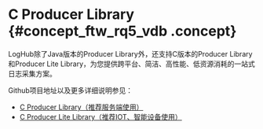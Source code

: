 # C Producer Library {#concept_ftw_rq5_vdb .concept}

LogHub除了Java版本的Producer Library外，还支持C版本的Producer Library和Producer Lite Library，为您提供跨平台、简洁、高性能、低资源消耗的一站式日志采集方案。

Github项目地址以及更多详细说明参见：

-   [C Producer Library（推荐服务端使用）](https://github.com/aliyun/aliyun-log-c-sdk)
-   [C Producer Lite Library（推荐IOT、智能设备使用）](https://github.com/aliyun/aliyun-log-c-sdk/tree/lite)

